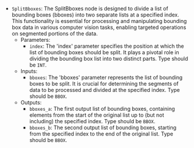 - `SplitBboxes`: The SplitBboxes node is designed to divide a list of bounding boxes (bboxes) into two separate lists at a specified index. This functionality is essential for processing and manipulating bounding box data in various computer vision tasks, enabling targeted operations on segmented portions of the data.
    - Parameters:
        - `index`: The 'index' parameter specifies the position at which the list of bounding boxes should be split. It plays a pivotal role in dividing the bounding box list into two distinct parts. Type should be `INT`.
    - Inputs:
        - `bboxes`: The 'bboxes' parameter represents the list of bounding boxes to be split. It is crucial for determining the segments of data to be processed and divided at the specified index. Type should be `BBOX`.
    - Outputs:
        - `bboxes_a`: The first output list of bounding boxes, containing elements from the start of the original list up to (but not including) the specified index. Type should be `BBOX`.
        - `bboxes_b`: The second output list of bounding boxes, starting from the specified index to the end of the original list. Type should be `BBOX`.
